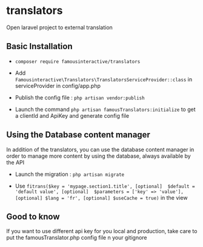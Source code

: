 # translators
Open laravel project to external translation

## Basic Installation

  - `composer require famousinteractive/translators`
  
  - Add `Famousinteractive\Translators\TranslatorsServiceProvider::class` in serviceProvider in config/app.php
    
  - Publish the config file : `php artisan vendor:publish` 
  
  - Launch the command `php artisan famousTranslators:initialize` to get a clientId and ApiKey and generate config file

## Using the Database content manager

In addition of the translators, you can use the database content manager in order to manage more content by using the database, always available by the API

   - Launch the migration : `php artisan migrate`
   
   - Use `fitrans($key = 'mypage.section1.title', [optional]  $default = 'default value', [optional]  $parameters = ['key' => 'value'], [optional] $lang = 'fr', [optional] $useCache = true)` in the view
    
    
## Good to know
    
If you want to use different api key for you local and production, take care to put the famousTranslator.php config file n your gitignore     